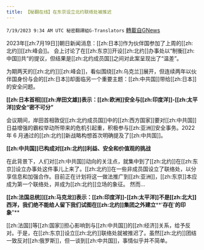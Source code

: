 ```yaml
---
title: 【秘翻在线】在东京设立北约联络处被推迟
---
```

`7/19/2023 9:34 AM UTC 秘密翻譯組G-Translators` [轉載自GNews](https://gnews.org/articles/1471373)

2023年[[zh:7月19日]]朝日新闻消息：[[zh:日本]]作为伙伴国参加了上周的[[zh:北约]][[zh:峰会]]。 会上讨论了在[[zh:东京]]开设[[zh:北约]]办事处以“制衡[[zh:中国]]共“的提议，但结果是[[zh:北约成员国]]之间对此案呈现出了“温差”。

为期两天的[[zh:北约]][[zh:峰会]]，看似围绕[[zh:乌克兰]]展开，但连续两年以伙伴国身份与会的[[zh:日本]]却面临另一个重要主题：[[zh:中共国]]带给[[zh:日本]]的安全问题。

**[[zh:日本首相]][[zh:岸田文雄]]表示：[[zh:欧洲]]安全与[[zh:印度洋]]\-[[zh:太平洋]]安全“密不可分”**

会议期间，岸田首相敦促[[zh:北约成员国]]中的[[zh:西方国家]]要对[[zh:中共国]]日益增强的霸权举动所带来的危机引起重，积极参与[[zh:亚洲]]安全事务。2022 年 6 月通过的[[zh:北约]]新战略构想首次明确提及了[[zh:中共国]]。

**[[zh:中共国]]已构成对[[zh:北约]]利益、安全和价值观的挑战**

在此背景下，人们对[[zh:中共国]]动向的关注点，就集中到了[[zh:北约]]在[[zh:东京]]设立办事处这件事儿上来了。[[zh:北约]]在一些非成员国设立了联络处，以分享信息和加强合作。目前正在计划将这一做法推广到[[zh:亚洲]]，[[zh:东京]]本应成为第一个联络处，并成为[[zh:北约]]立场的象征。 然而...

**[[zh:法国总统]][[zh:马克龙]]表示：[[zh:印度洋]]****\-****[[zh:太平洋]]不是[[zh:北大]]西洋，我们绝不能给人留下我们试图在[[zh:北约]]集团之外建立****'****存在****'****的印象****"**

[[zh:法国]]等[[zh:国家]]担心影响到与[[zh:中共国]]的[[zh:经济]]关系，给予反对。于是，在[[zh:东京]]设立[[zh:北约]]联络处就被推迟了。虽然[[zh:北约]]团结一致反对[[zh:俄罗斯]]，但一谈到[[zh:中共国]]，事情似乎并不简单。
